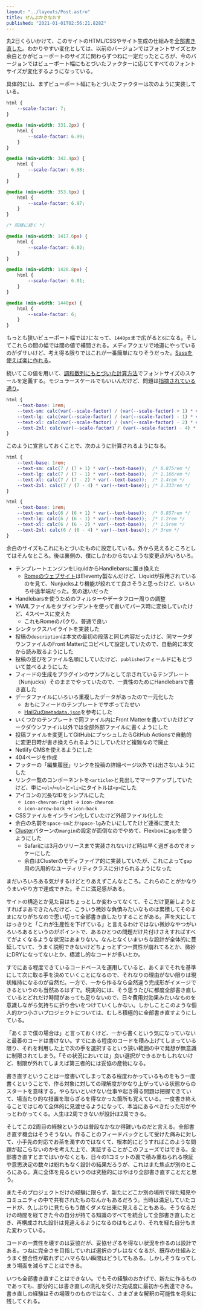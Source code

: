 ```yaml
---
layout: "../layouts/Post.astro"
title: ぜんぶかきなおす
published: "2021-01-01T02:56:21.828Z"
---
```


丸2日くらいかけて、このサイトのHTML/CSSやサイト生成の仕組みを[全部書き直した](https://github.com/yuheiy/yuheiy.com-v5/commit/99b31c35ba936257fa5b14b61bb4a6356b427e6a)。わかりやすい変化としては、以前のバージョンではフォントサイズとか余白とかがビューポートのサイズに関わらずつねに一定だったところが、今のバージョンではビューポート幅にもとづいたファクターに応じてすべてのフォントサイズが変化するようになっている。

具体的には、まずビューポート幅にもとづいたファクターは次のように実装している。

```css
html {
	--scale-factor: 7;
}

@media (min-width: 331.2px) {
	html {
		--scale-factor: 6.99;
	}
}

@media (min-width: 342.4px) {
	html {
		--scale-factor: 6.98;
	}
}

@media (min-width: 353.6px) {
	html {
		--scale-factor: 6.97;
	}
}

/* 同様に続く */

@media (min-width: 1417.6px) {
	html {
		--scale-factor: 6.02;
	}
}

@media (min-width: 1428.8px) {
	html {
		--scale-factor: 6.01;
	}
}

@media (min-width: 1440px) {
	html {
		--scale-factor: 6;
	}
}
```

もっとも狭いビューポート幅では`7`になって、`1440px`まで広がると`6`になる。そしてこれらの間の幅では間の値で補間される。メディアクエリで地道にやっているのがダサいけど、考え得る限りではこれが一番簡単になりそうだった。[Sassを使えば楽に作れる](https://github.com/yuheiy/yuheiy.com-v5/blob/e836b14653874ebf1b1c866633cda0a19971122d/src/_styles/main.scss#L68-L87)。

続いてこの値を用いて、[調和数列にもとづいた計算方法](https://standard.shiftbrain.com/blog/harmonious-proportions-in-type-sizes)でフォントサイズのスケールを定義する。モジュラースケールでもいいんだけど、問題は[指摘されている通り](https://standard.shiftbrain.com/blog/music-math-typography)。

```css
html {
	--text-base: 1rem;
	--text-sm: calc(var(--scale-factor) / (var(--scale-factor) + 1) * var(--text-base));
	--text-lg: calc(var(--scale-factor) / (var(--scale-factor) - 1) * var(--text-base));
	--text-xl: calc(var(--scale-factor) / (var(--scale-factor) - 2) * var(--text-base));
	--text-2xl: calc(var(--scale-factor) / (var(--scale-factor) - 4) * var(--text-base));
}
```

このように宣言しておくことで、次のように計算されるようになる。

```css
html {
	--text-base: 1rem;
	--text-sm: calc(7 / (7 + 1) * var(--text-base));  /* 0.875rem */
	--text-lg: calc(7 / (7 - 1) * var(--text-base));  /* 1.166rem */
	--text-xl: calc(7 / (7 - 2) * var(--text-base));  /* 1.4rem */
	--text-2xl: calc(7 / (7 - 4) * var(--text-base)); /* 2.333rem */
}
```

```css
html {
	--text-base: 1rem;
	--text-sm: calc(6 / (6 + 1) * var(--text-base));  /* 0.857rem */
	--text-lg: calc(6 / (6 - 1) * var(--text-base));  /* 1.2rem */
	--text-xl: calc(6 / (6 - 2) * var(--text-base));  /* 1.5rem */
	--text-2xl: calc(6 / (6 - 4) * var(--text-base)); /* 3rem */
}
```

余白のサイズもこれにもとづいたものに設定している。外から見えるところとしてはそんなところ。後は裏側の、僕にしかわからないような変更点がいろいろ。

- テンプレートエンジンをLiquidからHandlebarsに置き換えた
	- [Romeのウェブサイト](https://rome.tools/)はEleventy製なんだけど、Liquidが採用されているのを見て、Nunjucksより機能が絞れてて良さそうと思ったけど、いろいろ中途半端だった。気の迷いだった
- Handlebarsを使うためのフィルターやデータフロー周りの調整
- YAMLファイルをタブインデントを使って書いてパース時に変換していたけど、4スペースに変えた
	- これもRomeのパクり。普通で良い
- シンタックスハイライトを実装した
- 投稿の`description`は本文の最初の段落と同じ内容だったけど、同マークダウンファイルのFront Matterにコピペして設定していたので、自動的に本文から読み取るようにした
- 投稿の並びをファイル名順にしていたけど、`published`フィールドにもとづいて並べるようにした
- フィードの生成をプラグインのサンプルとして示されているテンプレート（Nunjucks）そのままでやっていたので、一貫性のためにHandlebarsで書き直した
- データファイルにいろいろ重複したデータがあったので一元化した
	- おもにフィードのテンプレートでサボってたせい
	- [Hail2uの`metadata.json`](https://github.com/hail2u/hail2u.net/blob/8e0df3431ec2ff8859a79cb337c208aa8d4b649d/src/metadata.json)を参考にした
- いくつかのテンプレートで同ファイル内にFront Matterを書いていたけどマークダウンファイル以外では全部外部ファイルに書くようにした
- 投稿ファイルを変更してGitHubにプッシュしたらGitHub Actionsで自動的に変更日時が書き換えられるようにしていたけど複雑なので廃止
- Netlify CMSを使えるようにした
- 404ページを作成
- フッターの「編集履歴」リンクを投稿の詳細ページ以外では出さないようにした
- リンク一覧のコンポーネントを`<article>`と見出しでマークアップしていたけど、単に`<ol>`/`<ul>`と`<li>`にタイトルは`<p>`にした
- アイコンの冗長なIDをシンプルにした
	- `icon-chevron-right` → `icon-chevron`
	- `icon-arrow-back` → `icon-back`
- CSSファイルをインライン化していたけど外部ファイル化した
- 余白の名前を`space-sm`とか`space-lg`みたいにしてたけど連番に変えた
- [Cluster](https://every-layout.dev/layouts/cluster/)パターンの`margin`の設定が面倒なのでやめて、Flexboxに`gap`を使うようにした
	- Safariには3月のリリースまで実装されないけど時は早く過ぎるのでオッケーにした
	- 余白はClusterのモディファイア的に実装していたが、これによって`gap`用の汎用的なユーティリティクラスに分けられるようになった

まだいろいろある気がするけどとりあえずこんなところ。これらのことがかなりうまいやり方で達成できた。そこに満足感がある。

サイトの構造とか見た目はちょっとしか変わってなくて、そこだけ更新しようとすればまあできたんだけど、こういう微妙な負債みたいなものは累積してそのままになりがちなので思い切って全部書き直したりすることがある。声を大にしてはっきりと「これが生産性を下げている」と言えるわけではない微妙なやつがいろいろあるというのがポイントで、あるひとつの問題だけ片付けさえすればすべてがよくなるような状況はあまりない。なんとなくいまいちな設計が全体的に蔓延していて、うまく説明できないけどちょっとずつ一貫性が崩れてるとか、微妙にDRYになってないとか、橋渡し的なコードが多いとか。

すでにある程度できているコードベースを運用していると、あくまでそれを基準にして次に取る手を決めていくことになるので、それなりの理由がない限りは現状維持になるのが自然だ。一方で、一から作るなら全然違う完成形がイメージできるというのも当然あるはずで。現実的には、そう思うたびに都度全部書き直しているとどれだけ時間があっても足りないので、日々費用対効果みたいなものを意識しながら気持ちに折り合いをつけていくしかない。しかしことこのような個人的かつ小さいプロジェクトについては、むしろ積極的に全部書き直すようにしている。

「あくまで僕の場合は」と言っておくけど、一から書くという気になっていないと最善のコードは書けない。すでにある程度のコードを積み上げてしまっている限り、それを利用した上で次の手を選択するという狭い範囲の中で発想が無意識に制限されてしまう。「その状況においては」良い選択ができるかもしれないけど、制限が外れてしまえば第三者的には妥協の産物になる。

書き直すということは一度書いてしまってある程度わかっているものをもう一度書くということで、作る対象に対しての理解度がかなり上がっている状態からのスタートを意味する。やらないといけない仕事や起き得る問題は把握できていて、場当たり的な措置を取らざるを得なかった箇所も覚えている。一度書き終えることではじめて全体的に見渡せるようになって、本当にあるべきだった形がやっとわかってくる。人生は2周できないが設計は2周できる。

そしてこの2周目の経験というのは普段なかなか得難いものだと言える。全部書き直す機会はそうそうない。作ることのフィードバックとして受けた痛みに対して、小手先の対応でお茶を濁すのではなくて、根本的にどうすればこのような問題が起こらないのかを考えた上で、実証することがこのフェーズではできる。全部書き直すとまではいかなくとも、日々の1コミットの裏で積み重ねられる検証や意思決定の数々は紛れもなく設計の結果だろうが、これはまた焦点が別のところにある。真に全体を見るというのは究極的にはやはり全部書き直すことだと思う。

またそのプロジェクトだけの経験に限らず、新たにどこか別の場所で得た知見やコミュニティの中で共有されたものなんかもあるだろう。当時は満足していたコードが、久しぶりに見たらもう酷くダメな出来に見えることもある。そうなるだけの時間を経てきた今の自分が持てる知識のすべてを統合して全部書き直したとき、再構成された設計は見違えるようになるのはもとより、それを経た自分もまた変わっている。

コードの一貫性を壊すのは妥協だが、妥協せざるを得ない状況を作るのは設計である。つねに完全さを目指していれば選択のブレはなくなるが、既存の仕組みとうまく整合性が取れずにハマらない瞬間はどうしてもある。しかしそうなってしまう場面を減らすことはできる。

いつも全部書き直すことはできない。でもその経験のおかげで、新たに作るものであっても、部分的には書き直しの洗礼を受けた完成度に最初から到達できる。書き直しの経験はその場限りのものではなく、さまざまな解釈の可能性を将来に残してくれる。
